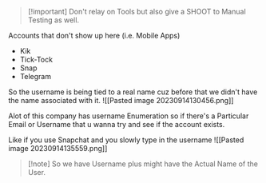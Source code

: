>[!important] Don't relay on Tools but also give a SHOOT to Manual Testing as well.

Accounts that don't show up here (i.e. Mobile Apps)
- Kik
- Tick-Tock
- Snap 
- Telegram 


So the username is being tied to a real name cuz before that we didn't have the name associated with it.
![[Pasted image 20230914130456.png]]



Alot of this company has username Enumeration so if there's a Particular Email or Username that u wanna try and see if the account exists.

Like if you use Snapchat and you slowly type in the username
![[Pasted image 20230914135559.png]]



>[!note] So we have Username plus might have the Actual Name of the User.

